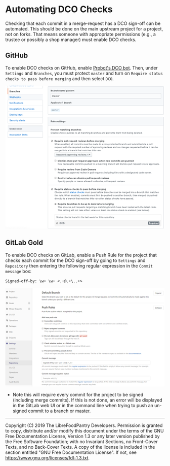 # Automating DCO Checks

Checking that each commit in a merge-request has a DCO sign-off
can be automated. This should be done on the main upstream
project for a project, not on forks. That means someone with appropriate
permissions (e.g., a trustee or possibly a shop manager) must enable DCO checks.

## GitHub
To enable DCO checks on GitHub, enable
[Probot's DCO bot](https://probot.github.io/apps/dco/).
Then, under `Settings` and `Branches`, you must protect `master` and turn on
`Require status checks to pass before merging` and then select `DCO`.

![Screen shot of enabling DCO bot in GitHub](images/enable-dco-bot-in-github.png)

## GitLab Gold
To enable DCO checks on GitLab, enable a Push Rule for the project that checks each commit for the DCO sign-off by going to `Settings` and `Repository` then entering the following regular expression in the `Commit message` box:

```
Signed-off-by: \w+ \w+ <.+@.+\..+>
```
![Screen shot of enabling Push Eules to check for DCO in GitLab](images/gitlab-enable-push-rules-for-dco.png)

- Note this will require every commit for the project to be signed (including merge commits). If this is not done, an error will be displayed in the GitLab web UI or in the command line when trying to push an un-signed commit to a branch or master.

---
Copyright (C) 2019 The LibreFoodPantry Developers.
Permission is granted to copy, distribute and/or modify this document
under the terms of the GNU Free Documentation License, Version 1.3
or any later version published by the Free Software Foundation;
with no Invariant Sections, no Front-Cover Texts, and no Back-Cover Texts.
A copy of the license is included in the section entitled "GNU
Free Documentation License". If not, see
<https://www.gnu.org/licenses/fdl-1.3.txt>.
